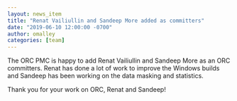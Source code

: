 ```yaml
---
layout: news_item
title: "Renat Vailiullin and Sandeep More added as committers"
date: "2019-06-10 12:00:00 -0700"
author: omalley
categories: [team]
---
```


The ORC PMC is happy to add Renat Vailiullin and Sandeep More as an
ORC committers. Renat has done a lot of work to improve the Windows builds
and Sandeep has been working on the data masking and statistics.

Thank you for your work on ORC, Renat and Sandeep!